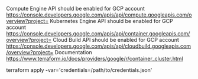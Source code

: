 Compute Engine API should be enabled for GCP account https://console.developers.google.com/apis/api/compute.googleapis.com/overview?project=
Kubernetes Engine API should be enabled for GCP account https://console.developers.google.com/apis/api/container.googleapis.com/overview?project=
Cloud Build API  should be enabled for GCP account https://console.developers.google.com/apis/api/cloudbuild.googleapis.com/overview?project=
Documentation https://www.terraform.io/docs/providers/google/r/container_cluster.html

terraform apply -var='credentials=/path/to/credentials.json'
